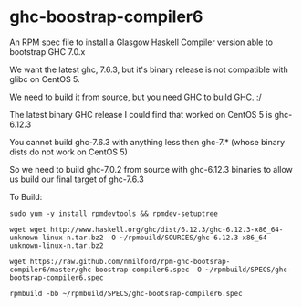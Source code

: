 ghc-boostrap-compiler6
======================

An RPM spec file to install a Glasgow Haskell Compiler version able to bootstrap GHC 7.0.x

We want the latest ghc, 7.6.3, but it's binary release is not compatible with glibc on CentOS 5.

We need to build it from source, but you need GHC to build GHC. :/

The latest binary GHC release I could find that worked on CentOS 5 is ghc-6.12.3

You cannot build ghc-7.6.3 with anything less then ghc-7.* (whose binary dists do not work on CentOS 5)

So we need to build ghc-7.0.2 from source with ghc-6.12.3 binaries to allow us build our final target of ghc-7.6.3


To Build:

`sudo yum -y install rpmdevtools && rpmdev-setuptree`

`wget wget http://www.haskell.org/ghc/dist/6.12.3/ghc-6.12.3-x86_64-unknown-linux-n.tar.bz2 -O ~/rpmbuild/SOURCES/ghc-6.12.3-x86_64-unknown-linux-n.tar.bz2`

`wget https://raw.github.com/nmilford/rpm-ghc-bootsrap-compiler6/master/ghc-boostrap-compiler6.spec -O ~/rpmbuild/SPECS/ghc-bootsrap-compiler6.spec`

`rpmbuild -bb ~/rpmbuild/SPECS/ghc-bootsrap-compiler6.spec`